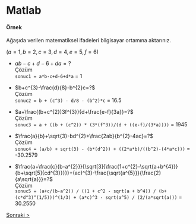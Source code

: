 # Matlab 
#### Örnek
Ağaşıda verilen matematiksel ifadeleri bilgisayar ortamına aktarınız.

$(a=1,b=2,c=3,d=4,e=5,f=6)$

* $ab-c+d-6+da=?$ \
Çözüm \
`sonuc1 = a*b-c+d-6+d*a` = 1

* $b+c^{3}-\frac{d}{8}-b^{2}c=?$ \
Çözüm \
`sonuc2 = b + (c^3) - d/8 - (b^2)*c` = 16.5

* $a+\frac{(b+c^{2})3f^{3}}{d+\frac{e-f}{3a}}=?$ \
Çözüm \
`sonuc3 = a + ((b + (c^2)) * (3*(f^3))/(d + ((e-f)/(3*a))))` = 1945

* $\frac{a}{b}+\sqrt{3}-bd^{2}+\frac{2ab}{b^{2}-4ac}=?$ \
Çözüm \
`sonuc4 = (a/b) + sqrt(3) - (b*(d^2)) + ((2*a*b)/((b^2)-(4*a*c)))` = -30.2579

* $\frac{a+\frac{c}{b-a^{2}}}{\sqrt[3]{\frac{1+c^{2}-\sqrt{a+b^{4}}}{b+\sqrt[5]{cd^{3}}}}}+(ac)^{3}-\frac{\sqrt{a^{5}}}{\frac{2}{a\sqrt{a}}}=?$ \
Çözüm \
```sonuc5 = (a+c/(b-a^2)) / ((1 + c^2 - sqrt(a + b^4)) / (b+(c*d^3)^(1/5)))^(1/3) + (a*c)^3 - sqrt(a^5) / (2/(a*sqrt(a)))``` = 30.2550

[Sonraki >](ders2.md)